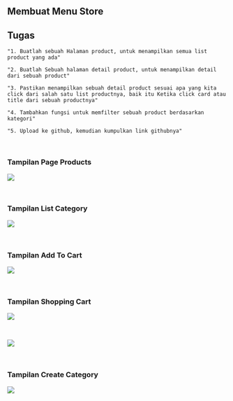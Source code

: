 ## Membuat Menu Store

<h2>Tugas</h2>

```Tugas
"1. Buatlah sebuah Halaman product, untuk menampilkan semua list product yang ada"

"2. Buatlah Sebuah halaman detail product, untuk menampilkan detail dari sebuah product"

"3. Pastikan menampilkan sebuah detail product sesuai apa yang kita click dari salah satu list productnya, baik itu Ketika click card atau title dari sebuah productnya"

"4. Tambahkan fungsi untuk memfilter sebuah product berdasarkan kategori"

"5. Upload ke github, kemudian kumpulkan link githubnya"
```

<br>

### Tampilan Page Products

<p><img src="https://github.com/raaffiy/CodeMart/blob/main/gambar/gambar1.png?raw=true"/></p> <br>

### Tampilan List Category

<p><img src="https://github.com/raaffiy/CodeMart/blob/main/gambar/gambar2.png?raw=true"/></p> <br>

### Tampilan Add To Cart

<p><img src="https://github.com/raaffiy/CodeMart/blob/main/gambar/gambar3.png?raw=true"/></p> <br>

### Tampilan Shopping Cart

<p><img src="https://github.com/raaffiy/CodeMart/blob/main/gambar/gambar4.png?raw=true"/></p> <br>
<p><img src="https://github.com/raaffiy/CodeMart/blob/main/gambar/gambar5.png?raw=true"/></p> <br>

### Tampilan Create Category

<p><img src="https://github.com/raaffiy/CodeMart/blob/main/gambar/gambar6.png?raw=true"/></p> <br>

<br>
